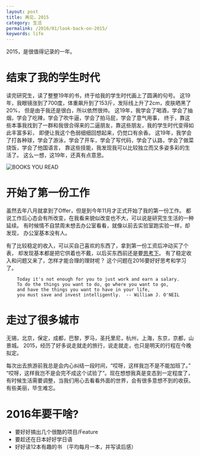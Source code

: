 ```yaml
---
layout: post
title: 再见，2015 
category: 生活
permalink: /2016/01/look-back-on-2015/
keywords: life
---
```


2015，是很值得记录的一年。

# 结束了我的学生时代

读完研究生，读了整整19年的书，终于给我的学生时代画上了圆满的句号。
这19年，我眼镜涨到了700度，体重飙升到了153斤，发际线上升了2cm，皮肤晒黑了20%，
但是由于我还是很白，所以依然很帅。
这19年，我学会了喝酒，学会了抽烟，学会了吃辣，学会了吹牛逼，学会了拍马屁，学会了意气用事，
终于，靠这些本事我找到了一群和我很合得来的二逼朋友，靠这些朋友，我的学生时代变得如此丰富多彩，
即便让我这个色弱细细回想起来，仍觉口有余香。
这19年，我学会了打各种球，学会了游泳，学会了开车，学会了写代码，学会了认路，学会了做菜烧饭，学会了他国语言，
靠这些技能，我发现我可以比较独立而又多姿多彩的生活了。
这么一想，这19年，还真有点意思。 

![BOOKS YOU READ](http://qiangrw.github.io/images/jackvanek.png "Jack Vanek")


# 开始了第一份工作

虽然去年八月就拿到了Offer，但是到今年11月才正式开始了我的第一份工作。
都说工作后心态会有所改变，在我看来貌似改变也不大，可以说是研究生生活的一种延续。
有时候情不自禁周末想去办公室看看，就像以前去实验室跑实验一样，却发现，
办公室基本没有人。

有了比较稳定的收入，可以买自己喜欢的东西了，拿到第一份工资后冲动买了个表，
却发现基本都是把它供着也不戴，以后买东西前还是要[思考下](http://www.becomingminimalist.com/)。
有了稳定收入和问题又来了，怎样才能合理的理财呢？ 这个问题在2016要好好思考和学习了。

``` 
    Today it's not enough for you to just work and earn a salary. 
    To do the things you want to do, go where you want to go, 
    and have the things you want to have in your life, 
    you must save and invest intelligently.  -- William J. O'NEIL
``` 

# 走过了很多城市

无锡，北京，保定，成都，巴黎，罗马，圣托里尼，杭州，上海，东京，京都，山景城。 
2015，经历了好多说走就走的旅行，说走就走，也只是明天的行程在今晚拟定。

每次出去旅游前我总是会内心纠结一段时间，“哎呀，这样我岂不是不能加班了。” 
“哎呀，这样我岂不是会完不成这个试验了”。现在想想我真是变态到一定程度了，
有时候生活需要调整，当我们用心去看看外面的世界，会有很多意想不到的收获。
有些美丽，毕生难忘。

# 2016年要干啥? 

* 要好好搞出几个很酷的项目/Feature
* 要趁还在日本好好学日语
* 好好读12本有趣的书 （平均每月一本，并写读后感）

